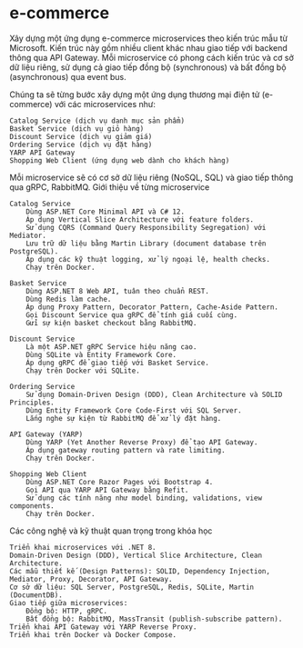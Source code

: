 # e-commerce
Xây dựng một ứng dụng e-commerce microservices theo kiến trúc mẫu từ Microsoft. Kiến trúc này gồm nhiều client khác nhau giao tiếp với backend thông qua API Gateway. Mỗi microservice có phong cách kiến trúc và cơ sở dữ liệu riêng, sử dụng cả giao tiếp đồng bộ (synchronous) và bất đồng bộ (asynchronous) qua event bus.

Chúng ta sẽ từng bước xây dựng một ứng dụng thương mại điện tử (e-commerce) với các microservices như:

    Catalog Service (dịch vụ danh mục sản phẩm)
    Basket Service (dịch vụ giỏ hàng)
    Discount Service (dịch vụ giảm giá)
    Ordering Service (dịch vụ đặt hàng)
    YARP API Gateway
    Shopping Web Client (ứng dụng web dành cho khách hàng)

Mỗi microservice sẽ có cơ sở dữ liệu riêng (NoSQL, SQL) và giao tiếp thông qua gRPC, RabbitMQ.
Giới thiệu về từng microservice

    Catalog Service
        Dùng ASP.NET Core Minimal API và C# 12.
        Áp dụng Vertical Slice Architecture với feature folders.
        Sử dụng CQRS (Command Query Responsibility Segregation) với Mediator.
        Lưu trữ dữ liệu bằng Martin Library (document database trên PostgreSQL).
        Áp dụng các kỹ thuật logging, xử lý ngoại lệ, health checks.
        Chạy trên Docker.

    Basket Service
        Dùng ASP.NET 8 Web API, tuân theo chuẩn REST.
        Dùng Redis làm cache.
        Áp dụng Proxy Pattern, Decorator Pattern, Cache-Aside Pattern.
        Gọi Discount Service qua gRPC để tính giá cuối cùng.
        Gửi sự kiện basket checkout bằng RabbitMQ.

    Discount Service
        Là một ASP.NET gRPC Service hiệu năng cao.
        Dùng SQLite và Entity Framework Core.
        Áp dụng gRPC để giao tiếp với Basket Service.
        Chạy trên Docker với SQLite.

    Ordering Service
        Sử dụng Domain-Driven Design (DDD), Clean Architecture và SOLID Principles.
        Dùng Entity Framework Core Code-First với SQL Server.
        Lắng nghe sự kiện từ RabbitMQ để xử lý đặt hàng.

    API Gateway (YARP)
        Dùng YARP (Yet Another Reverse Proxy) để tạo API Gateway.
        Áp dụng gateway routing pattern và rate limiting.
        Chạy trên Docker.

    Shopping Web Client
        Dùng ASP.NET Core Razor Pages với Bootstrap 4.
        Gọi API qua YARP API Gateway bằng Refit.
        Sử dụng các tính năng như model binding, validations, view components.
        Chạy trên Docker.

Các công nghệ và kỹ thuật quan trọng trong khóa học

    Triển khai microservices với .NET 8.
    Domain-Driven Design (DDD), Vertical Slice Architecture, Clean Architecture.
    Các mẫu thiết kế (Design Patterns): SOLID, Dependency Injection, Mediator, Proxy, Decorator, API Gateway.
    Cơ sở dữ liệu: SQL Server, PostgreSQL, Redis, SQLite, Martin (DocumentDB).
    Giao tiếp giữa microservices:
        Đồng bộ: HTTP, gRPC.
        Bất đồng bộ: RabbitMQ, MassTransit (publish-subscribe pattern).
    Triển khai API Gateway với YARP Reverse Proxy.
    Triển khai trên Docker và Docker Compose.
